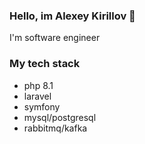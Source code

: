 ### Hello, im Alexey Kirillov 👋

I'm software engineer

### My tech stack
* php 8.1
* laravel
* symfony
* mysql/postgresql
* rabbitmq/kafka
